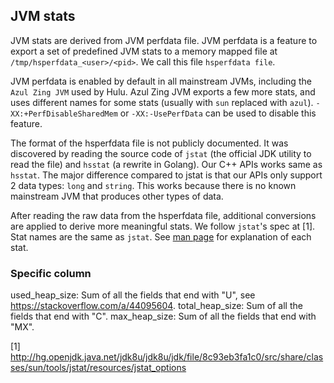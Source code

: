 ## JVM stats

JVM stats are derived from JVM perfdata file. JVM perfdata is a feature to export a set of
predefined JVM stats to a memory mapped file at `/tmp/hsperfdata_<user>/<pid>`. We call this file
`hsperfdata file`.

JVM perfdata is enabled by default in all mainstream JVMs, including the `Azul Zing JVM` used
by Hulu. Azul Zing JVM exports a few more stats, and uses different names for some stats
(usually with `sun` replaced with `azul`). `-XX:+PerfDisableSharedMem` or `-XX:-UsePerfData` can be
used to disable this feature.

The format of the hsperfdata file is not publicly documented. It was discovered by reading the
source code of `jstat` (the official JDK utility to read the file) and `hsstat` (a rewrite in
Golang). Our C++ APIs works same as `hsstat`. The major difference compared to jstat is
that our APIs only support 2 data types: `long` and `string`. This works because there is no known
mainstream JVM that produces other types of data.

After reading the raw data from the hsperfdata file, additional conversions are applied to derive
more meaningful stats. We follow `jstat`'s spec at [1]. Stat names are the same as `jstat`.
See [man page](https://docs.oracle.com/javase/7/docs/technotes/tools/share/jstat.html) for
explanation of each stat.

### Specific column

used_heap_size: Sum of all the fields that end with "U", see https://stackoverflow.com/a/44095604.
total_heap_size: Sum of all the fields that end with "C".
max_heap_size: Sum of all the fields that end with "MX".

[1] http://hg.openjdk.java.net/jdk8u/jdk8u/jdk/file/8c93eb3fa1c0/src/share/classes/sun/tools/jstat/resources/jstat_options
